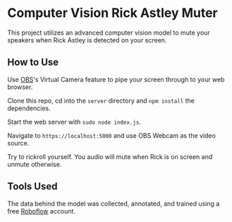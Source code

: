 # Computer Vision Rick Astley Muter

This project utilizes an advanced computer vision model to mute your
speakers when Rick Astley is detected on your screen.

## How to Use

Use [OBS](https://obsproject.com/)'s Virtual Camera feature to pipe your screen through
to your web browser.

Clone this repo, cd into the `server` directory and `npm install` the dependencies.

Start the web server with `sudo node index.js`.

Navigate to `https://localhost:5000` and use OBS Webcam as the video source.

Try to rickroll yourself. You audio will mute when Rick is on screen and unmute otherwise.

## Tools Used

The data behind the model was collected, annotated, and trained using
a free [Roboflow](https://roboflow.com) account.